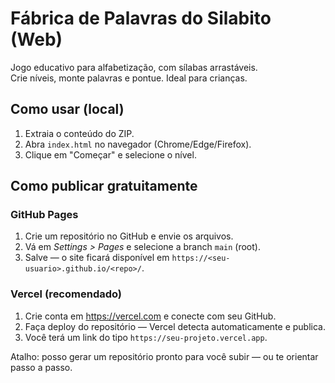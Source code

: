 # Fábrica de Palavras do Silabito (Web)

Jogo educativo para alfabetização, com sílabas arrastáveis.  
Crie níveis, monte palavras e pontue. Ideal para crianças.

## Como usar (local)
1. Extraia o conteúdo do ZIP.
2. Abra `index.html` no navegador (Chrome/Edge/Firefox).
3. Clique em "Começar" e selecione o nível.

## Como publicar gratuitamente
### GitHub Pages
1. Crie um repositório no GitHub e envie os arquivos.
2. Vá em *Settings > Pages* e selecione a branch `main` (root).
3. Salve — o site ficará disponível em `https://<seu-usuario>.github.io/<repo>/`.

### Vercel (recomendado)
1. Crie conta em https://vercel.com e conecte com seu GitHub.
2. Faça deploy do repositório — Vercel detecta automaticamente e publica.
3. Você terá um link do tipo `https://seu-projeto.vercel.app`.

Atalho: posso gerar um repositório pronto para você subir — ou te orientar passo a passo.